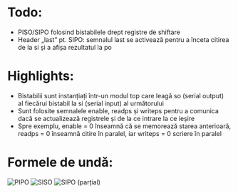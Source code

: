 # Todo:  
* PISO/SIPO folosind bistabilele drept registre de shiftare
* Header „last” pt. SIPO: semnalul last se activează pentru a înceta citirea de la si și a afișa rezultatul la po
# Highlights:  
* Bistabilii sunt instanțiați într-un modul top care leagă so (serial output) al fiecărui bistabil la si (serial input) al următorului
* Sunt folosite semnalele enable, readps și writeps pentru a comunica dacă se actualizează registrele și de la ce intrare la ce ieșire
* Spre exemplu, enable = 0 înseamnă că se memorează starea anterioară, readps = 0 înseamnă citire în paralel, iar writeps = 0 scriere în paralel
# Formele de undă:  
![PIPO](https://github.com/rarescolibaba/verilog/assets/72991062/3fc67412-5833-4073-9da9-7d1fb8dc0baa)
![SISO](https://github.com/rarescolibaba/verilog/assets/72991062/7901c1b2-cb54-4080-870f-5206b8697ae1)
![SIPO (parțial)](https://github.com/rarescolibaba/verilog/assets/72991062/5fe08453-5204-41cc-a5b8-e031d47f2546)
